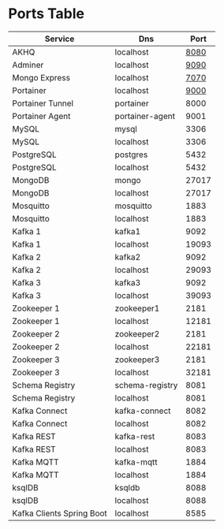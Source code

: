 # Ports Table

| Service | Dns | Port |
| - | - | - |
| AKHQ | localhost | [8080](http://localhost:8080/) |
| Adminer | localhost | [9090](http://localhost:9090/) |
| Mongo Express | localhost | [7070](http://localhost:7070/) |
| Portainer | localhost | [9000](http://localhost:9000/) |
| Portainer Tunnel | portainer | 8000 |
| Portainer Agent | portainer-agent | 9001 |
| MySQL | mysql | 3306 |
| MySQL | localhost | 3306 |
| PostgreSQL | postgres | 5432 |
| PostgreSQL | localhost | 5432 |
| MongoDB | mongo | 27017 |
| MongoDB | localhost | 27017 |
| Mosquitto | mosquitto | 1883 |
| Mosquitto | localhost | 1883 |
| Kafka 1 | kafka1 | 9092 |
| Kafka 1 | localhost | 19093 |
| Kafka 2 | kafka2 | 9092 |
| Kafka 2 | localhost | 29093 |
| Kafka 3 | kafka3 | 9092 |
| Kafka 3 | localhost | 39093 |
| Zookeeper 1 | zookeeper1 | 2181 |
| Zookeeper 1 | localhost | 12181 |
| Zookeeper 2 | zookeeper2 | 2181 |
| Zookeeper 2 | localhost | 22181 |
| Zookeeper 3 | zookeeper3 | 2181 |
| Zookeeper 3 | localhost | 32181 |
| Schema Registry | schema-registry | 8081 |
| Schema Registry | localhost | 8081 |
| Kafka Connect | kafka-connect | 8082 |
| Kafka Connect | localhost | 8082 |
| Kafka REST | kafka-rest | 8083 |
| Kafka REST | localhost | 8083 |
| Kafka MQTT | kafka-mqtt | 1884 |
| Kafka MQTT | localhost | 1884 |
| ksqlDB | ksqldb | 8088 |
| ksqlDB | localhost | 8088 |
| Kafka Clients Spring Boot | localhost | 8585 |